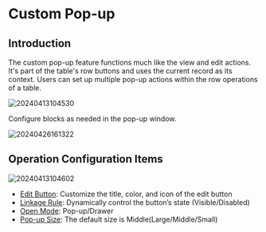 # Custom Pop-up

## Introduction

The custom pop-up feature functions much like the view and edit actions. It's part of the table's row buttons and uses the current record as its context. Users can set up multiple pop-up actions within the row operations of a table.

![20240413104530](https://static-docs.nocobase.com/20240413104530.png)

Configure blocks as needed in the pop-up window.

![20240426161322](https://nocobase-docs.oss-cn-beijing.aliyuncs.com/20240426161322.png)

## Operation Configuration Items

![20240413104602](https://static-docs.nocobase.com/20240413104602.png)

- [Edit Button](/handbook/ui/actions/action-settings/edit-button): Customize the title, color, and icon of the edit button
- [Linkage Rule](/handbook/ui/actions/action-settings/linkage-rule): Dynamically control the button’s state (Visible/Disabled)
- [Open Mode](/handbook/ui/actions/action-settings/open-mode): Pop-up/Drawer
- [Pop-up Size](/handbook/ui/actions/action-settings/popup-size): The default size is Middle(Large/Middle/Small)
